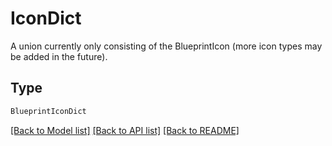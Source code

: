 # IconDict

A union currently only consisting of the BlueprintIcon (more icon types may be added in the future).

## Type
```python
BlueprintIconDict
```


[[Back to Model list]](../../../../README.md#models-v2-link) [[Back to API list]](../../../../README.md#apis-v2-link) [[Back to README]](../../../../README.md)
